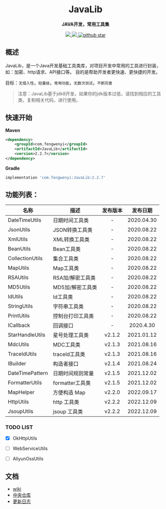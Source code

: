 
<h1 align="center">
    JavaLib
</h1>

<p align="center">
	<strong>JAVA开发，常用工具集</strong>
</p>

<p align="center">
	<a target="_blank" href="https://www.apache.org/licenses/LICENSE-2.0.html">
		<img src="https://img.shields.io/:license-apache-blue.svg" ></img>
	</a>
	<a target="_blank" href="https://www.oracle.com/technetwork/java/javase/downloads/index.html">
		<img src="https://img.shields.io/badge/JDK-1.8+-green.svg" ></img>
	</a>
	<a target="_blank" href='https://github.com/fengwenyi/JavaLib'>
		<img src="https://img.shields.io/github/stars/fengwenyi/JavaLib.svg?style=social" alt="github star"></img>
	</a>
</p>

## 概述

JavaLib，是一个Java开发基础工具类库，对项目开发中常用的工具进行封装，如：加密、http请求、API接口等。
目的是帮助开发者更快速、更快捷的开发。

目标：`无侵入性`，`轻量级`，`常用功能`，`无数次测试`，`不断完善`


> 注意：JavaLib基于jdk8开发，如果你的jdk版本过低，请找到相应的工具类，复制相关代码，进行使用。

## 快速开始

**Maven**

```xml
<dependency>
    <groupId>com.fengwenyi</groupId>
    <artifactId>JavaLib</artifactId>
    <version>2.2.7</version>
</dependency>
```

**Gradle**

```groovy
implementation 'com.fengwenyi:JavaLib:2.2.7'
```

## 功能列表：

| 名称              | 描述           |  发布版本  |    发布日期    |
|-----------------|--------------|:------:|:----------:|
| DateTimeUtils   | 日期时间工具类      |   -    | 2020.04.30 |
| JsonUtils       | JSON转换工具类    |   -    | 2020.08.22 |
| XmlUtils        | XML转换工具类     |   -    | 2020.08.22 |
| BeanUtils       | Bean工具类      |   -    | 2020.08.22 |
| CollectionUtils | 集合工具类        |   -    | 2020.08.22 |
| MapUtils        | Map工具类       |   -    | 2020.08.22 |
| RSAUtils        | RSA加/解密工具类   |   -    | 2020.08.22 |
| MD5Utils        | MD5加/解密工具类   |   -    | 2020.08.22 |
| IdUtils         | Id工具类        |   -    | 2020.08.22 |
| StringUtils     | 字符串工具类       |   -    | 2020.08.22 |
| PrintUtils      | 控制台打印工具类     |   -    | 2020.08.22 |
| ICallback       | 回调接口         |   -    | 2020.4.30  |
| StarHandleUtils | 星号处理工具类      | v2.1.2 | 2021.01.12 |
| MdcUtils        | MDC工具类       | v2.1.3 | 2021.08.16 |
| TraceIdUtils    | traceId工具类   | v2.1.3 | 2021.08.16 |
| IBuilder        | 构造者接口        | v2.1.4 | 2021.08.24 |
| DateTimePattern | 日期时间规则常量     | v2.1.5 | 2021.12.02 |
| FormatterUtils  | formatter工具类 | v2.1.5 | 2021.12.02 |
| MapHelper       | 方便构造 Map     | v2.2.0 | 2022.09.17 |
| HttpUtils       | http 工具类     | v2.2.2 | 2022.12.09 |
| JsoupUtils      | jsoup 工具类    | v2.2.2 | 2022.12.09 |


### TODO LIST

- [x] OkHttpUtils
- [ ] WebServiceUtils
- [ ] AliyunOssUtils


## 文档

- [wiki](https://github.com/fengwenyi/JavaLib/wiki)
- [中央仓库](https://search.maven.org/artifact/com.fengwenyi/JavaLib)
- [更新日志](LOG.md)

